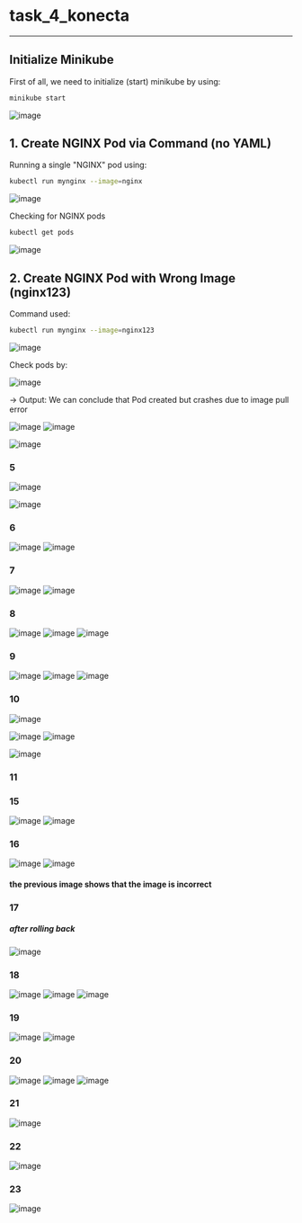 # task_4_konecta

---
## Initialize Minikube
First of all, we need to initialize (start) minikube by using: 
```bash
minikube start
```

![image](https://github.com/user-attachments/assets/7bbfa856-bce3-4fcb-a620-abde1d98a17d)

## 1. Create NGINX Pod via Command (no YAML)
Running a single "NGINX" pod using:
```bash
kubectl run mynginx --image=nginx
```

![image](https://github.com/user-attachments/assets/bc966508-5703-40cd-b510-0059a3713c12)

Checking for NGINX pods
```bash
kubectl get pods
```

![image](https://github.com/user-attachments/assets/df50653a-ff7b-41f9-a4c2-18bc56eef607)

## 2. Create NGINX Pod with Wrong Image (nginx123)
Command used:
```bash
kubectl run mynginx --image=nginx123
```
![image](https://github.com/user-attachments/assets/9a783c48-7891-4d27-8fdb-541940f9c9fa)

Check pods by:

![image](https://github.com/user-attachments/assets/b39f30cc-db92-42a9-bd93-76ad8bc20d30)

-> Output: We can conclude that Pod created but crashes due to image pull error

![image](https://github.com/user-attachments/assets/520a127c-dd41-4c60-aa7c-5c2075080fa5)
![image](https://github.com/user-attachments/assets/ea2609fa-63cd-4de9-86c9-d391547eb739)

![image](https://github.com/user-attachments/assets/c577e9f3-f994-43d7-9cce-dea8716fe4cc)

### 5
![image](https://github.com/user-attachments/assets/63542437-6844-4db3-b112-b964e62c1bd2)

![image](https://github.com/user-attachments/assets/e6b9e999-6510-4793-8212-a06b5e63cac2)

### 6
![image](https://github.com/user-attachments/assets/0b6bac11-f30e-429b-b90d-7e9ebb8807c9)
![image](https://github.com/user-attachments/assets/67eb1b2a-3813-423b-8447-7677076601bb)

### 7
![image](https://github.com/user-attachments/assets/4f4d0268-4a59-41de-8a4e-c30db7169125)
![image](https://github.com/user-attachments/assets/d5583814-7b5c-47f2-8876-9de12c8a33b2)

### 8
![image](https://github.com/user-attachments/assets/6c744def-2c33-487c-9d3a-c84492528882)
![image](https://github.com/user-attachments/assets/856a3bf7-e6d1-4a28-85bf-2d967257390e)
![image](https://github.com/user-attachments/assets/ab5f77d6-f909-448e-ade6-ad353faccc0a)

### 9
![image](https://github.com/user-attachments/assets/224e83d6-4cda-4cc4-95ec-57c50eaca9ae)
![image](https://github.com/user-attachments/assets/0621d3e9-4bbf-4a67-bc4a-2af5e4974d2d)
![image](https://github.com/user-attachments/assets/1b3e39ae-7cac-481f-8584-d28462a4da1b)

### 10
![image](https://github.com/user-attachments/assets/f2f32982-b7fe-44f7-9ed8-ef0d8667964f)

![image](https://github.com/user-attachments/assets/a043661d-40bf-427b-b51c-e98a7f942969)
![image](https://github.com/user-attachments/assets/a2730899-a692-4181-a7ce-9450909e3caf)


![image](https://github.com/user-attachments/assets/deb672bd-a828-434f-8fbc-0300701bf5ec)

### 11

### 15
![image](https://github.com/user-attachments/assets/9417b876-c7f2-4d16-823d-5ffd57312fc9)
![image](https://github.com/user-attachments/assets/3ca430be-4a41-44b7-8dc8-49ea6716fd0d)

### 16
![image](https://github.com/user-attachments/assets/d17ff5a5-799c-455b-bc1c-ba40e4e30695)
![image](https://github.com/user-attachments/assets/7cfe9ceb-2715-4936-bf32-6b828175f2ed)
#### the previous image shows that the image is incorrect

### 17
##### after rolling back
![image](https://github.com/user-attachments/assets/ae7f139b-f1cc-4233-bd49-8f2d485a1ec1)

### 18
![image](https://github.com/user-attachments/assets/4bd542ce-4e06-4098-bd55-d04d89fd8093)
![image](https://github.com/user-attachments/assets/640149b0-e45e-4072-a5a2-371141618dd7)
![image](https://github.com/user-attachments/assets/48245f3e-47bd-4552-be1c-c2afad4ac083)

### 19
![image](https://github.com/user-attachments/assets/65a889c9-5188-4a01-85fe-3c293fc7887b)
![image](https://github.com/user-attachments/assets/d8f7221f-074f-444b-914f-49f54b323c4d)

### 20
![image](https://github.com/user-attachments/assets/1dc84dc8-c089-49f0-8c6f-d433e35c841a)
![image](https://github.com/user-attachments/assets/cef0ce9b-d4d1-4325-beba-dfc293da9469)
![image](https://github.com/user-attachments/assets/be10379a-1bde-425c-976c-07fda3117a2a)

### 21
![image](https://github.com/user-attachments/assets/8782590c-0a32-40b8-9aca-df410ff07e49)

### 22
![image](https://github.com/user-attachments/assets/9a099e3a-2052-432d-a1d8-17fd43b9883d)

### 23
![image](https://github.com/user-attachments/assets/cd582748-f988-4d10-913e-dc13101ee7cc)

